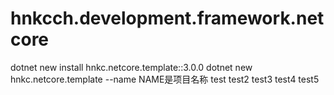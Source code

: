 # hnkcch.development.framework.netcore



dotnet new install hnkc.netcore.template::3.0.0
dotnet new hnkc.netcore.template --name <NAME>
NAME是项目名称
test
test2
test3
test4
test5
